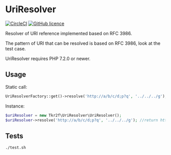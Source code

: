 # UriResolver

[![CircleCI](https://img.shields.io/circleci/build/github/tkr2f/uri-resolver.svg?style=flat-square)](https://circleci.com/gh/tkr2f/uri-resolver)
[![GitHub licence](https://img.shields.io/github/license/tkr2f/uri-resolver.svg?style=flat-square)](https://github.com/tkr2f/uri-resolver/blob/master/LICENSE)

Resolver of URI reference implemented based on RFC 3986.

The pattern of URI that can be resolved is based on RFC 3986, look at the test case.

UriResolver requires PHP 7.2.0 or newer.

## Usage

Static call:

```php
UriResolverFactory::get()->resolve('http://a/b/c/d;p?q', '../../../g'); //return http://a/g
```

Instance:

```php
$uriResolver = new Tkr2f\UriResolver\UriResolver();
$uriResolver->resolve('http://a/b/c/d;p?q', '../../../g'); //return http://a/g
```

## Tests

```
./test.sh
```

